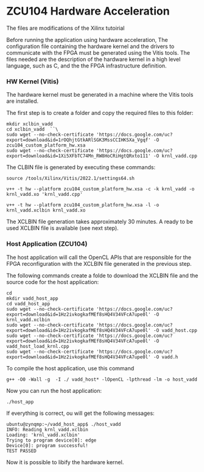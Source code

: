 # **ZCU104 Hardware Acceleration** 


The files are modifications of the Xilinx tutoirial

Before running the application using hardware acceleration, The configuration file containing the hardware kernel and the drivers to communicate with the FPGA must be generated using the Vitis tools. The files needed are the description of the hardware kernel in a high level language, such as C, and the the FPGA infrastructure definition.


### HW Kernel (Vitis) 
The hardware kernel must be generated in a machine where the Vitis tools are installed.

The first step is to create a folder and copy the required files to this folder:

```
mkdir xclbin_vadd
cd xclbin_vadd  ``\
sudo wget --no-check-certificate 'https://docs.google.com/uc?export=download&id=1rOQhjtGtkARlSGK3MssCCIHKSXa_Vgqf' -O zcu104_custom_platform_hw.xsa
sudo wget --no-check-certificate 'https://docs.google.com/uc?export=download&id=1Xi5XFbTC74Mn_RW8HoCRiHgtQRxto111' -O krnl_vadd.cpp
```

The CLBIN file is generated by executing these commands:
```
source /tools/Xilinx/Vitis/2022.1/settings64.sh

v++ -t hw --platform zcu104_custom_platform_hw.xsa -c -k krnl_vadd -o krnl_vadd.xo 'krnl_vadd.cpp'

v++ -t hw --platform zcu104_custom_platform_hw.xsa -l -o krnl_vadd.xclbin krnl_vadd.xo
```

The XCLBIN file generation takes approximately 30 minutes. A ready to be used XCLBIN file is available (see next step).



### Host Application (ZCU104)  

The host application will call the OpenCL APIs that are responsible for the FPGA reconfiguration with the XCLBIN file generated in the previous step.

The following commands create a folde to download the XCLBIN file and the source code for the host application:

```
cd
mkdir vadd_host_app
cd vadd_host_app
sudo wget --no-check-certificate 'https://docs.google.com/uc?export=download&id=1Hz2ivkogkafMEf8sHQ4V34VFcA7upe0l' -O krnl_vadd.xclbin
sudo wget --no-check-certificate 'https://docs.google.com/uc?export=download&id=1Hz2ivkogkafMEf8sHQ4V34VFcA7upe0l' -O vadd_host.cpp
sudo wget --no-check-certificate 'https://docs.google.com/uc?export=download&id=1Hz2ivkogkafMEf8sHQ4V34VFcA7upe0l' -O vadd_host_load_krnl.cpp
sudo wget --no-check-certificate 'https://docs.google.com/uc?export=download&id=1Hz2ivkogkafMEf8sHQ4V34VFcA7upe0l' -O vadd.h
```

To compile the host application, use this command
```
g++ -O0 -Wall -g  -I ./ vadd_host* -lOpenCL -lpthread -lm -o host_vadd
```

Now you can run the host application:
```
./host_app
```

If everything is correct, ou will get the following messages: 

``ubuntu@zynqmp:~/vadd_host_app$ ./host_vadd ``\
``INFO: Reading krnl_vadd.xclbin ``\
``Loading: 'krnl_vadd.xclbin' ``\
``Trying to program device[0]: edge ``\
``Device[0]: program successful! ``\
``TEST PASSED ``

Now it is possible to libify the hardware kernel.











